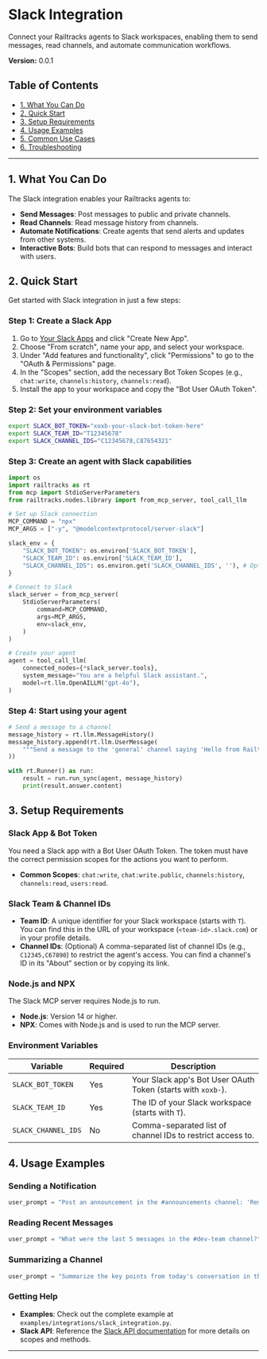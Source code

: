 # Slack Integration

Connect your Railtracks agents to Slack workspaces, enabling them to send messages, read channels, and automate communication workflows.

**Version:** 0.0.1

## Table of Contents

- [1. What You Can Do](#1-what-you-can-do)
- [2. Quick Start](#2-quick-start)
- [3. Setup Requirements](#3-setup-requirements)
- [4. Usage Examples](#4-usage-examples)
- [5. Common Use Cases](#5-common-use-cases)
- [6. Troubleshooting](#6-troubleshooting)

---

## 1. What You Can Do

The Slack integration enables your Railtracks agents to:

- **Send Messages**: Post messages to public and private channels.
- **Read Channels**: Read message history from channels.
- **Automate Notifications**: Create agents that send alerts and updates from other systems.
- **Interactive Bots**: Build bots that can respond to messages and interact with users.

## 2. Quick Start

Get started with Slack integration in just a few steps:

### Step 1: Create a Slack App

1. Go to [Your Slack Apps](https://api.slack.com/apps) and click "Create New App".
2. Choose "From scratch", name your app, and select your workspace.
3. Under "Add features and functionality", click "Permissions" to go to the "OAuth & Permissions" page.
4. In the "Scopes" section, add the necessary Bot Token Scopes (e.g., `chat:write`, `channels:history`, `channels:read`).
5. Install the app to your workspace and copy the "Bot User OAuth Token".

### Step 2: Set your environment variables

```bash
export SLACK_BOT_TOKEN="xoxb-your-slack-bot-token-here"
export SLACK_TEAM_ID="T12345678"
export SLACK_CHANNEL_IDS="C12345678,C87654321"
```

### Step 3: Create an agent with Slack capabilities

```python
import os
import railtracks as rt
from mcp import StdioServerParameters
from railtracks.nodes.library import from_mcp_server, tool_call_llm

# Set up Slack connection
MCP_COMMAND = "npx"
MCP_ARGS = ["-y", "@modelcontextprotocol/server-slack"]

slack_env = {
    "SLACK_BOT_TOKEN": os.environ['SLACK_BOT_TOKEN'],
    "SLACK_TEAM_ID": os.environ['SLACK_TEAM_ID'],
    "SLACK_CHANNEL_IDS": os.environ.get('SLACK_CHANNEL_IDS', ''), # Optional
}

# Connect to Slack
slack_server = from_mcp_server(
    StdioServerParameters(
        command=MCP_COMMAND,
        args=MCP_ARGS,
        env=slack_env,
    )
)

# Create your agent
agent = tool_call_llm(
    connected_nodes={*slack_server.tools},
    system_message="You are a helpful Slack assistant.",
    model=rt.llm.OpenAILLM("gpt-4o"),
)
```

### Step 4: Start using your agent

```python
# Send a message to a channel
message_history = rt.llm.MessageHistory()
message_history.append(rt.llm.UserMessage(
    """Send a message to the 'general' channel saying 'Hello from Railtracks!'"""
))

with rt.Runner() as run:
    result = run.run_sync(agent, message_history)
    print(result.answer.content)
```

## 3. Setup Requirements

### Slack App & Bot Token

You need a Slack app with a Bot User OAuth Token. The token must have the correct permission scopes for the actions you want to perform.

- **Common Scopes**: `chat:write`, `chat:write.public`, `channels:history`, `channels:read`, `users:read`.

### Slack Team & Channel IDs

- **Team ID**: A unique identifier for your Slack workspace (starts with `T`). You can find this in the URL of your workspace (`<team-id>.slack.com`) or in your profile details.
- **Channel IDs**: (Optional) A comma-separated list of channel IDs (e.g., `C12345,C67890`) to restrict the agent's access. You can find a channel's ID in its "About" section or by copying its link.

### Node.js and NPX

The Slack MCP server requires Node.js to run.
- **Node.js**: Version 14 or higher.
- **NPX**: Comes with Node.js and is used to run the MCP server.

### Environment Variables

| Variable | Required | Description |
|---------------------|----------|----------------------------------------------------------------|
| `SLACK_BOT_TOKEN` | Yes | Your Slack app's Bot User OAuth Token (starts with `xoxb-`). |
| `SLACK_TEAM_ID` | Yes | The ID of your Slack workspace (starts with `T`). |
| `SLACK_CHANNEL_IDS` | No | Comma-separated list of channel IDs to restrict access to. |

## 4. Usage Examples

### Sending a Notification

```python
user_prompt = "Post an announcement in the #announcements channel: 'Reminder: Team meeting tomorrow at 10 AM.'"
```

### Reading Recent Messages

```python
user_prompt = "What were the last 5 messages in the #dev-team channel?"
```

### Summarizing a Channel

```python
user_prompt = "Summarize the key points from today's conversation in the #project-alpha channel."
```

### Getting Help

- **Examples**: Check out the complete example at `examples/integrations/slack_integration.py`.
- **Slack API**: Reference the [Slack API documentation](https://api.slack.com/) for more details on scopes and methods.

---